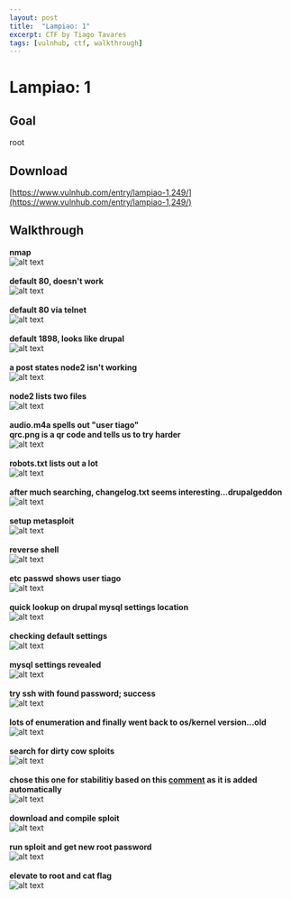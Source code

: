 ```yaml
---
layout: post
title:  "Lampiao: 1"
excerpt: CTF by Tiago Tavares
tags: [vulnhub, ctf, walkthrough]
---
```


# Lampiao: 1

## Goal #
root

## Download #
[https://www.vulnhub.com/entry/lampiao-1,249/](https://www.vulnhub.com/entry/lampiao-1,249/)

## Walkthrough #
**nmap**
<br>![alt text](../vulnhub/Lampiao_1/nmap.png)
<br><br>
**default 80, doesn't work**
<br>![alt text](../vulnhub/Lampiao_1/default80.png)
<br><br>
**default 80 via telnet**
<br>![alt text](../vulnhub/Lampiao_1/default80telnet.png)
<br><br>
**default 1898, looks like drupal**
<br>![alt text](../vulnhub/Lampiao_1/default1898.png)
<br><br>
**a post states node2 isn't working**
<br>![alt text](../vulnhub/Lampiao_1/firstarticle.png)
<br><br>
**node2 lists two files**
<br>![alt text](../vulnhub/Lampiao_1/node2.png)
<br><br>
**audio.m4a spells out "user tiago"**<br>
**qrc.png is a qr code and tells us to try harder**
<br>![alt text](../vulnhub/Lampiao_1/qrc.png)
<br><br>
**robots.txt lists out a lot**
<br>![alt text](../vulnhub/Lampiao_1/robots.png)
<br><br>
**after much searching, changelog.txt seems interesting...drupalgeddon**
<br>![alt text](../vulnhub/Lampiao_1/changelog.png)
<br><br>
**setup metasploit**
<br>![alt text](../vulnhub/Lampiao_1/msf_drupalgeddon.png)
<br><br>
**reverse shell**
<br>![alt text](../vulnhub/Lampiao_1/reverseshell.png)
<br><br>
**etc passwd shows user tiago**
<br>![alt text](../vulnhub/Lampiao_1/etcpasswd.png)
<br><br>
**quick lookup on drupal mysql settings location**
<br>![alt text](../vulnhub/Lampiao_1/defaultdrupal.png)
<br><br>
**checking default settings**
<br>![alt text](../vulnhub/Lampiao_1/defaultsettings.png)
<br><br>
**mysql settings revealed**
<br>![alt text](../vulnhub/Lampiao_1/mysql_settings.png)
<br><br>
**try ssh with found password; success**
<br>![alt text](../vulnhub/Lampiao_1/tiagossh.png)
<br><br>
**lots of enumeration and finally went back to os/kernel version...old**
<br>![alt text](../vulnhub/Lampiao_1/version.png)
<br><br>
**search for dirty cow sploits**
<br>![alt text](../vulnhub/Lampiao_1/searchsploit.png)
<br><br>
**chose this one for stabilitiy based on this [comment](https://github.com/dirtycow/dirtycow.github.io/issues/25#issuecomment-255852675) as it is added automatically**
<br>![alt text](../vulnhub/Lampiao_1/dirtycowexploit.png)
<br><br>
**download and compile sploit**
<br>![alt text](../vulnhub/Lampiao_1/exploitprep.png)
<br><br>
**run sploit and get new root password**
<br>![alt text](../vulnhub/Lampiao_1/exploitrun.png)
<br><br>
**elevate to root and cat flag**
<br>![alt text](../vulnhub/Lampiao_1/root_flag.png)
<br><br>
















